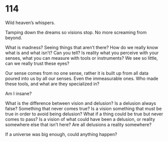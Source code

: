 # 114

Wild heaven’s whispers.

Tamping down the dreams so visions stop. No more screaming from beyond. 

What is madness? Seeing things that aren’t there? How do we really know what is and what isn’t? Can you tell? Is reality what you perceive with your senses, what you can measure with tools or instruments? We see so little, can we really trust these eyes?

Our sense comes from no one sense, rather it is built up from all data poured into us by all our senses. Even the immeasurable ones. Who made these tools, and what are they specialized in? 

Am I insane?

What is the difference between vision and delusion? Is a delusion always false? Something that never comes true? Is a vision something that must be true in order to avoid being delusion? What if a thing could be true but never comes to pass? Is a vision of what could have been a delusion, or reality somewhere else that isn’t here? Are all delusions a reality somewhere? 

If a universe was big enough, could anything happen?

